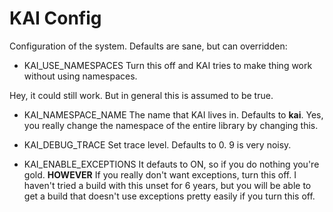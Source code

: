 # KAI Config

Configuration of the system. Defaults are sane, but can overridden:

* KAI_USE_NAMESPACES
Turn this off and KAI tries to make thing work without
using namespaces.

Hey, it could still work. But in general this is assumed to be true.

* KAI_NAMESPACE_NAME
The name that KAI lives in. Defaults to **kai**. 
Yes, you really change the namespace of the entire library
by changing this.

* KAI_DEBUG_TRACE
Set trace level. Defaults to 0. 9 is very noisy.

* KAI_ENABLE_EXCEPTIONS
It defauts to ON, so if you do nothing you're gold.
__HOWEVER__ If you really don't want exceptions, turn this off. I haven't
tried a build with this unset for 6 years, but you will be able to
get a build that doesn't use exceptions pretty easily if you turn this
off.





